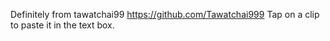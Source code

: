 Definitely from tawatchai99 
https://github.com/Tawatchai999
Tap on a clip to paste it in the text box.